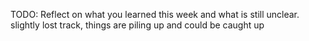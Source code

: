 TODO: Reflect on what you learned this week and what is still unclear.
slightly lost track, things are piling up and could be caught up